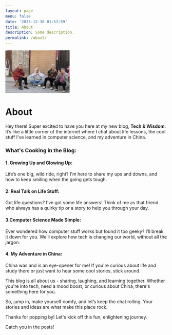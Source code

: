 ```yaml
---
layout: page
menu: false
date: '2023-12-30 01:53:59'
title: About
description: Some description.
permalink: /about/
---
```


<img class="img-rounded" src="/assets/img/uploads/027A7509.jpg" alt="Tech & Wisdom" width="200">

# About

Hey there! Super excited to have you here at my new blog, **Tech & Wisdom**. It’s like a little corner of the internet where I chat about life lessons, the cool stuff I've learned in computer science, and my adventure in China.

### What's Cooking in the Blog:

#### 1. Growing Up and Glowing Up: 
Life’s one big, wild ride, right? I'm here to share my ups and downs, and how to keep smiling when the going gets tough.

#### 2. Real Talk on Life Stuff: 
Got life questions? I’ve got some life answers! Think of me as that friend who always has a quirky tip or a story to help you through your day.

#### 3.Computer Science Made Simple: 
Ever wondered how computer stuff works but found it too geeky? I’ll break it down for you. We’ll explore how tech is changing our world, without all the jargon.

#### 4. My Adventure in China: 
China was and is an eye-opener for me! If you're curious about life and study there or just want to hear some cool stories, stick around.

This blog is all about us - sharing, laughing, and learning together. Whether you're into tech, need a mood boost, or curious about China, there's something here for you.

So, jump in, make yourself comfy, and let’s keep the chat rolling. Your stories and ideas are what make this place rock.

Thanks for popping by! Let's kick off this fun, enlightening journey.

Catch you in the posts!
